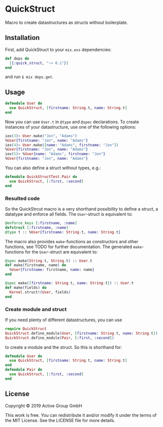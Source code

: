 # QuickStruct

Macro to create datastructures as structs without boilerplate.

## Installation

First, add QuickStruct to your `mix.exs` dependencies:

```elixir
def deps do
  [{:quick_struct, "~> 0.1"}]
end
```

and run `$ mix deps.get`. 

## Usage


```elixir
defmodule User do
  use QuickStruct, [firstname: String.t, name: String.t]
end
```

Now you can use `User.t` in `@type` and `@spec` declarations. To create instances of your datastructure, use one of the following options:
```elixir
iex(3)> User.make("Jon", "Adams")
%User{firstname: "Jon", name: "Adams"}
iex(4)> User.make([name: "Adams", firstname: "Jon"])
%User{firstname: "Jon", name: "Adams"}
iex(5)> %User{name: "Adams", firstname: "Jon"} 
%User{firstname: "Jon", name: "Adams"}
```

You can also define a struct without types, e.g.:
```elixir
defmodule QuickStructTest.Pair do
  use QuickStruct, [:first, :second]
end
```

### Resulted code

So the QuickStrcut macro is a very shorthand possibility to define a struct, a datatype and enforce all fields. The `User`-struct is equivalent to:
```elixir
@enforce_keys [:firstname, :name]
defstruct [:firstname, :name]
@type t :: %User{firstname: String.t, name: String.t}
```

The macro also provides `make`-functions as constructors and other functions, see TODO for further documentation. The generated `make`-functions for the `User`-struct are equivalent to:
```elixir
@spec make(String.t, String.t) :: User.t
def make(firstname, name) do
  %User{firstname: firstname, name: name}
end

@spec make([firstname: String.t, name: String.t]) :: User.t
def make(fields) do
  Kernel.struct!(User, fields)
end
```

### Create module and struct

If you need plenty of different datastructures, you can use
```elixir
require QuickStruct
QuickStruct.define_module(User, [firstname: String.t, name: String.t])
QuickStruct.define_module(Pair, [:first, :second])
```
to create a module and the struct. So this is shorthand for:

```elixir
defmodule User do
  use QuickStruct, [firstname: String.t, name: String.t]
end
defmodule Pair do
  use QuickStruct, [:first, :second]
end
```

## License

Copyright © 2019 Active Group GmbH

This work is free. You can redistribute it and/or modify it under the
terms of the MIT License. See the LICENSE file for more details.
